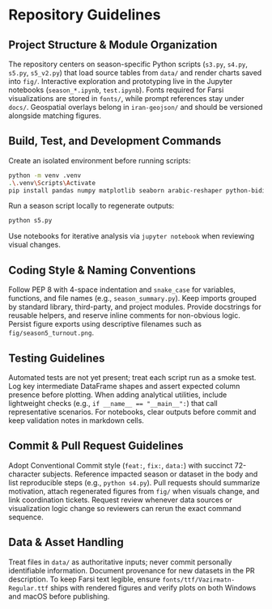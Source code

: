 # Repository Guidelines

## Project Structure & Module Organization
The repository centers on season-specific Python scripts (`s3.py`, `s4.py`, `s5.py`, `s5_v2.py`) that load source tables from `data/` and render charts saved into `fig/`. Interactive exploration and prototyping live in the Jupyter notebooks (`season_*.ipynb`, `test.ipynb`). Fonts required for Farsi visualizations are stored in `fonts/`, while prompt references stay under `docs/`. Geospatial overlays belong in `iran-geojson/` and should be versioned alongside matching figures.

## Build, Test, and Development Commands
Create an isolated environment before running scripts:
```bash
python -m venv .venv
.\.venv\Scripts\Activate
pip install pandas numpy matplotlib seaborn arabic-reshaper python-bidi
```
Run a season script locally to regenerate outputs:
```bash
python s5.py
```
Use notebooks for iterative analysis via `jupyter notebook` when reviewing visual changes.

## Coding Style & Naming Conventions
Follow PEP 8 with 4-space indentation and `snake_case` for variables, functions, and file names (e.g., `season_summary.py`). Keep imports grouped by standard library, third-party, and project modules. Provide docstrings for reusable helpers, and reserve inline comments for non-obvious logic. Persist figure exports using descriptive filenames such as `fig/season5_turnout.png`.

## Testing Guidelines
Automated tests are not yet present; treat each script run as a smoke test. Log key intermediate DataFrame shapes and assert expected column presence before plotting. When adding analytical utilities, include lightweight checks (e.g., `if __name__ == "__main__":`) that call representative scenarios. For notebooks, clear outputs before commit and keep validation notes in markdown cells.

## Commit & Pull Request Guidelines
Adopt Conventional Commit style (`feat:`, `fix:`, `data:`) with succinct 72-character subjects. Reference impacted season or dataset in the body and list reproducible steps (e.g., `python s4.py`). Pull requests should summarize motivation, attach regenerated figures from `fig/` when visuals change, and link coordination tickets. Request review whenever data sources or visualization logic change so reviewers can rerun the exact command sequence.

## Data & Asset Handling
Treat files in `data/` as authoritative inputs; never commit personally identifiable information. Document provenance for new datasets in the PR description. To keep Farsi text legible, ensure `fonts/ttf/Vazirmatn-Regular.ttf` ships with rendered figures and verify plots on both Windows and macOS before publishing.
